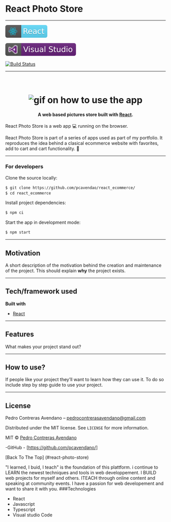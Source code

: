 # React Photo Store

---

[![react](./assets/react.svg)](https://aleen42.github.io/badges/src/react.svg)

[![vs-code](./assets/code.svg)](https://aleen42.github.io/badges/src/visual_studio.svg)



[![Build Status](https://img.shields.io/github/workflow/status/pcavendano/react_ecommerce/Node.js%20CI)](https://travis-ci.org/pcavendano/react_ecommerce)

---

<h1 align="center">
  <br>
  <img src="https://github.com/pcavendano/react_ecommerce/blob/master/assets/react_ecommerce.gif" alt="gif on how to use the app" width="560">
</h1>

<h4 align="center">A web based pictures store built with <a href="https://reactjs.org/" target="_blank">React</a>.</h4>

React Photo Store is a web app :computer: running on the browser.

React Photo Store is part of a series of apps used as part of my portfolio. It reproduces the idea behind a clasical ecommerce website with favorites, add to cart and cart functionality. :rocket:

---

### For developers

Clone the source locally:

```sh
$ git clone https://github.com/pcavendao/react_ecommerce/
$ cd react_ecommerce

```

Install project dependencies:

```sh
$ npm ci
```

Start the app in development mode:

```sh
$ npm start
```

---

## Motivation

A short description of the motivation behind the creation and maintenance of the project. This should explain **why** the project exists.

---

## Tech/framework used

<b>Built with</b>

- [React](https://react.org)

---

## Features

What makes your project stand out?

---

## How to use?

If people like your project they’ll want to learn how they can use it. To do so include step by step guide to use your project.

---

## License

Pedro Contreras Avendano – pedrocontrerasavendano@gmail.com

Distributed under the MIT license. See `LICENSE` for more information.

MIT © [Pedro Contreras Avendano]()

-GitHub - [https://github.com/pcavendano/]

[Back To The Top] (#react-photo-store)

"I learned, I buid, I teach" is the foundation of this plattform. i continue to LEARN the newest techniques and tools in web developpement. I BUILD web projects for myself and others. ITEACH through online content and speaking at community events. I have a passion for web developement and want to share it with you.
###Technologies

- React
- Javascript
- Typescript
- Visual studio Code
